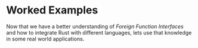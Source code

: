 # Worked Examples

Now that we have a better understanding of *Foreign Function Interfaces* and how
to integrate Rust with different languages, lets use that knowledge in some real
world applications.